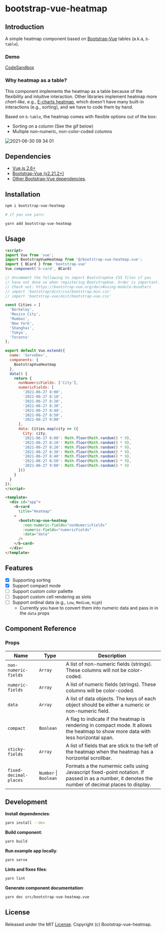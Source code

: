 # bootstrap-vue-heatmap

## Introduction
A simple heatmap component based on [Bootstrap-Vue](https://bootstrap-vue.org/) tables (a.k.a, `b-table`).

### Demo
[CodeSandbox](https://codesandbox.io/s/nameless-leftpad-1pu2x)

### Why heatmap as a table?
This component implements the heatmap as a table because of the flexibility and intuitive interaction. Other libraries implement heatmap more *chart-like*, e.g., [E-charts heatmap](https://echarts.apache.org/examples/en/editor.html?c=heatmap-cartesian), which doesn't have many built-in interactions (e.g., sorting), and we have to code them by hand.

Based on `b-table`, the heatmap comes with flexible options out of the box:
- Sorting on a column (See the gif below)
- Multiple non-numeric, non-color-coded columns

![2021-06-30 09 34 01](https://user-images.githubusercontent.com/2715151/123969615-621f5e00-d986-11eb-9e32-a8c3f82749e0.gif)


## Dependencies


* [Vue.js 2.6+](https://vuejs.org/2016/04/27/announcing-2.0/)
* [Bootstrap-Vue (v2.21.2+)](https://bootstrap-vue.org/)
* [Other Bootstrap-Vue dependencies](https://bootstrap-vue.org/docs).

## Installation

```bash
npm i bootstrap-vue-heatmap

# if you use yarn:

yarn add bootstrap-vue-heatmap
```

## Usage

```html
<script>
import Vue from 'vue';
import BootstrapVueHeatmap from '@/bootstrap-vue-heatmap.vue';
import { BCard } from 'bootstrap-vue'
Vue.component('b-card', BCard)

// Uncomment the following to import BootstrapVue CSS files if you
// have not done so when registering BootstrapVue. Order is important.
// Check out: https://bootstrap-vue.org/docs#using-module-bundlers
// import 'bootstrap/dist/css/bootstrap.min.css'
// import 'bootstrap-vue/dist/bootstrap-vue.css'

const Cities = [
  'Berkeley',
  'Mexico City',
  'Mumbai',
  'New York',
  'Shanghai',
  'Tokyo',
  'Toronto'
];

export default Vue.extend({
  name: 'ServeDev',
  components: {
    BootstrapVueHeatmap
  },
  data() {
    return {
      nonNumericFields: ['City'],
      numericFields: [
        '2021-06-27 8:00',
        '2021-06-27 8:10',
        '2021-06-27 8:20',
        '2021-06-27 8:30',
        '2021-06-27 8:40',
        '2021-06-27 8:50',
        '2021-06-27 9:00'
      ],
      data: Cities.map(city => ({
        City: city,
        '2021-06-27 8:00': Math.floor(Math.random() * 9),
        '2021-06-27 8:10': Math.floor(Math.random() * 9),
        '2021-06-27 8:20': Math.floor(Math.random() * 9),
        '2021-06-27 8:30': Math.floor(Math.random() * 9),
        '2021-06-27 8:40': Math.floor(Math.random() * 9),
        '2021-06-27 8:50': Math.floor(Math.random() * 9),
        '2021-06-27 9:00': Math.floor(Math.random() * 9)
      }))
    }
  }
});
</script>

<template>
  <div id="app">
    <b-card
      title="Heatmap"
    >
      <bootstrap-vue-heatmap
        :non-numeric-fields="nonNumericFields"
        :numeric-fields="numericFields"
        :data="data"
      />
    </b-card>
  </div>
</template>

```


## Features
- [x] Supporting sorting
- [x] Support compact mode
- [ ] Support custom color pallette
- [ ] Support custom cell rendering as slots
- [ ] Support ordinal data (e.g., `Low`, `Medium`, `High`)
  - Currently you have to convert them into numeric data and pass in in the `data` props

## Component Reference
### Props

| Name                 | Type      | Description                                                                                                                        |
| -------------------- | --------- | ---------------------------------------------------------------------------------------------------------------------------------- |
| `non-numeric-fields` | `Array`   | A list of non-numeric fields (strings). These columns will not be color-coded.                                                     |
| `numeric-fields`     | `Array`   | A list of numeric fields (strings). These columns will be color-coded.                                                             |
| `data`               | `Array`   | A list of data objects. The keys of each object should be either a numeric or non-numeric field.                                   |
| `compact`            | `Boolean` | A flag to indicate if the heatmap is rendering in compact mode. It allows the heatmap to show more data with less horizontal span. |
| `sticky-fields`      | `Array`   | A list of fields that are stick to the left of the heatmap when the heatmap has a horizontal scrollbar.
| `fixed-decimal-places` | `Number` &#124; `Boolean` | Formats a the numermic cells using Javascript fixed-point notation. If passed in as a number, it denotes the number of decimal places to display. | `() => 2`  |

## Development

**Install dependencies**:
```bash
yarn install --dev
```

**Build component**:
```bash
yarn build
```

**Run example app locally**:
```bash
yarn serve
```

**Lints and fixes files**:
```bash
yarn lint
```

**Generate component documentation**:
```bash
yarn doc src/bootstrap-vue-heatmap.vue
```

## License

Released under the MIT [License](./LICENSE). Copyright (c) Bootstrap-vue-heatmap.